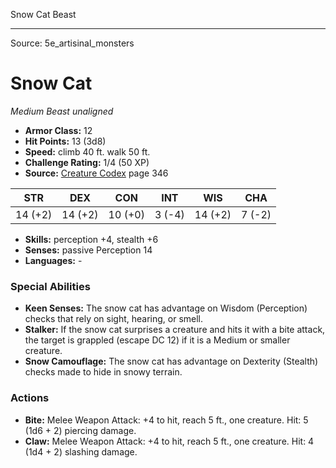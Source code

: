 <MonsterName/>Snow Cat</MonsterName>
<CreatureType/>Beast</CreatureType>



---

Source: 5e_artisinal_monsters

# Snow Cat

*Medium* *Beast* *unaligned*

- **Armor Class:** 12
- **Hit Points:** 13 (3d8)
- **Speed:** climb 40 ft. walk 50 ft.
- **Challenge Rating:** 1/4 (50 XP)
- **Source:** [Creature Codex](https://koboldpress.com/kpstore/product/creature-codex-for-5th-edition-dnd) page 346

| STR | DEX | CON | INT | WIS | CHA |
| --- | --- | --- | --- | --- | --- |
| 14 (+2) | 14 (+2) | 10 (+0) | 3 (-4) | 14 (+2) | 7 (-2) |

- **Skills:** perception +4, stealth +6
- **Senses:** passive Perception 14
- **Languages:** -

### Special Abilities

- **Keen Senses:** The snow cat has advantage on Wisdom (Perception) checks that rely on sight, hearing, or smell.
- **Stalker:** If the snow cat surprises a creature and hits it with a bite attack, the target is grappled (escape DC 12) if it is a Medium or smaller creature.
- **Snow Camouflage:** The snow cat has advantage on Dexterity (Stealth) checks made to hide in snowy terrain.

### Actions

- **Bite:** Melee Weapon Attack: +4 to hit, reach 5 ft., one creature. Hit: 5 (1d6 + 2) piercing damage.
- **Claw:** Melee Weapon Attack: +4 to hit, reach 5 ft., one creature. Hit: 4 (1d4 + 2) slashing damage.




